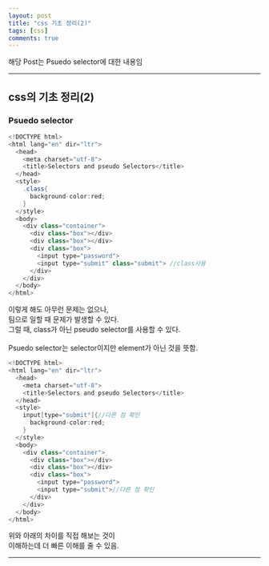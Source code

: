 ```yaml
---
layout: post
title: "css 기초 정리(2)"
tags: [css]
comments: true
---
```

 
해당 Post는 Psuedo selector에 대한 내용임

---

## css의 기초 정리(2)
###  Psuedo selector

``` java
<!DOCTYPE html>
<html lang="en" dir="ltr">
  <head>
    <meta charset="utf-8">
    <title>Selectors and pseudo Selectors</title>
  </head>
  <style> 
    .class{ 
      background-color:red;
    }
  </style>
  <body>
    <div class="container">
      <div class="box"></div>
      <div class="box"></div>
      <div class="box">
        <input type="password">
        <input type="submit" class="submit"> //class사용
      </div>
    </div>
  </body>
</html>
```
이렇게 해도 아무런 문제는 없으나,<br>
팀으로 일할 때 문제가 발생할 수 있다.<br>
그럴 때, class가 아닌 pseudo selector를 사용할 수 있다.<br>
<br>
Psuedo selector는 selector이지만 element가 아닌 것을 뜻함.<br>
``` java
<!DOCTYPE html>
<html lang="en" dir="ltr">
  <head>
    <meta charset="utf-8">
    <title>Selectors and pseudo Selectors</title>
  </head>
  <style>
    input[type="submit"]{//다른 점 확인
      background-color:red;
    }
  </style>
  <body>
    <div class="container">
      <div class="box"></div>
      <div class="box"></div>
      <div class="box">
        <input type="password">
        <input type="submit">//다른 점 확인
      </div>
    </div>
  </body>
</html>
```
위와 아래의 차이를 직접 해보는 것이<br> 
이해하는데 더 빠른 이해를 줄 수 있음.<br>

---
